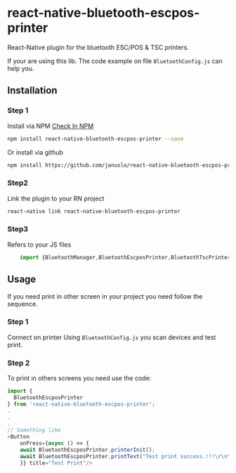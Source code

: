 # react-native-bluetooth-escpos-printer

React-Native plugin for the bluetooth ESC/POS & TSC printers.

If your are using this lib. The code example on file `BluetoothConfig.js` can help you.

## Installation
### Step 1 ###
Install via NPM [Check In NPM](https://www.npmjs.com/package/react-native-bluetooth-escpos-printer)
```bash
npm install react-native-bluetooth-escpos-printer --save
```

Or install via github
```bash
npm install https://github.com/januslo/react-native-bluetooth-escpos-printer.git --save
```

### Step2 ###
Link the plugin to your RN project
```bash
react-native link react-native-bluetooth-escpos-printer
```


### Step3 ###
Refers to your JS files
```javascript
    import {BluetoothManager,BluetoothEscposPrinter,BluetoothTscPrinter} from 'react-native-bluetooth-escpos-printer';
```

## Usage ##
If you need print in other screen in your project you need follow the sequence.

### Step 1 ###
Connect on printer
Using `BluetoothConfig.js` you scan devices and test print.

### Step 2 ###
To print in others screens you need use the code:

```javascript
import {
  BluetoothEscposPrinter
} from 'react-native-bluetooth-escpos-printer';
.
.
.
// Something like
<Button
    onPress={async () => {
    await BluetoothEscposPrinter.printerInit();
    await BluetoothEscposPrinter.printText("Test print success.!!!\r\n\r\n", {});
    }} title="Test Print"/>
```